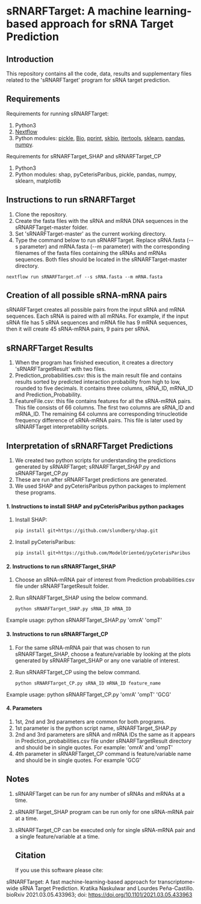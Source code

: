 # sRNARFTarget: A machine learning-based approach for sRNA Target Prediction #
  
  ## Introduction

This repository contains all the code, data, results and supplementary files related to the 'sRNARFTarget' program for sRNA target prediction.
    
  ## Requirements

Requirements for running sRNARFTarget:
  1. Python3
  2. [Nextflow](https://www.nextflow.io/)
  3. Python modules: [pickle](https://docs.python.org/3/library/pickle.html), [Bio](https://biopython.org/), [pprint](https://docs.python.org/3/library/pprint.html), [skbio](http://scikit-bio.org/), [itertools](https://docs.python.org/3/library/itertools.html), [sklearn](https://scikit-learn.org/stable/), [pandas](https://pandas.pydata.org/), [numpy](https://numpy.org/).
        
Requirements for sRNARFTarget_SHAP and sRNARFTarget_CP
  1. Python3
  2. Python modules: shap, pyCeterisParibus, pickle, pandas, numpy, sklearn, matplotlib
             
  ## Instructions to run sRNARFTarget
  
  1. Clone the repository.
  2. Create the fasta files with the sRNA and mRNA DNA sequences in the sRNARFTarget-master folder.
  3. Set 'sRNARFTarget-master' as the current working directory.
  4. Type the command below to run sRNARFTarget. Replace sRNA.fasta (--s parameter) and mRNA.fasta (--m parameter) with the corresponding filenames of the fasta files containing the sRNAs and mRNAs sequences. Both files should be located in the sRNARFTarget-master directory.
   
    nextflow run sRNARFTarget.nf --s sRNA.fasta --m mRNA.fasta
   
  ## Creation of all possible sRNA-mRNA pairs
  
sRNARFTarget creates all possible pairs from the input sRNA and mRNA sequences. Each sRNA is paired with all mRNAs. For example, if the input sRNA file has 5 sRNA sequences and mRNA file has 9 mRNA sequences, then it will create 45 sRNA-mRNA pairs, 9 pairs per sRNA.
 
  ## sRNARFTarget Results
    
  1. When the program has finished execution, it creates a directory 'sRNARFTargetResult' with two files.
  2. Prediction_probabilities.csv: this is the main result file and contains results sorted by predicted interaction probability from high to low, rounded to five decimals. It contains three columns, sRNA_ID, mRNA_ID and Prediction_Probability.
  3. FeatureFile.csv: this file contains features for all the sRNA-mRNA pairs. This file consists of 66 columns. The first two columns are sRNA_ID and mRNA_ID. The remaining 64 columns are corresponding trinucleotide frequency difference of sRNA-mRNA pairs. This file is later used by sRNARFTarget interpretability scripts.

  ## Interpretation of sRNARFTarget Predictions 
  
  1. We created two python scripts for understanding the predictions generated by sRNARFTarget; sRNARFTarget_SHAP.py and sRNARFTarget_CP.py
  2. These are run after sRNARFTarget predictions are generated.
  3. We used SHAP and pyCeterisParibus python packages to implement these programs.
   
   #### 1. Instructions to install SHAP and pyCeterisParibus python packages 
   
   1. Install SHAP:
   
          pip install git+https://github.com/slundberg/shap.git
    
   2. Install pyCeterisParibus:
   
          pip install git+https://github.com/ModelOriented/pyCeterisParibus
          
   #### 2. Instructions to run sRNARFTarget_SHAP
   
   1. Choose an sRNA-mRNA pair of interest from Prediction probabilities.csv file under sRNARFTargetResult folder.
   2. Run sRNARFTarget_SHAP using the below command.
      
          python sRNARFTarget_SHAP.py sRNA_ID mRNA_ID
         
   Example usage: python sRNARFTarget_SHAP.py 'omrA' 'ompT'        
  
   #### 3. Instructions to run sRNARFTarget_CP
   
   1. For the same sRNA-mRNA pair that was chosen to run sRNARFTarget_SHAP, choose a feature/variable by looking at the plots generated by sRNARFTarget_SHAP or any one variable of interest.
  2. Run sRNARFTarget_CP using the below command.
      
         python sRNARFTarget_CP.py sRNA_ID mRNA_ID feature_name
         
  Example usage: python sRNARFTarget_CP.py 'omrA' 'ompT' 'GCG'
         
   #### 4. Parameters
   
   1. 1st, 2nd and 3rd parameters are common for both programs.
   2. 1st parameter is the python script name, sRNARFTarget_SHAP.py
   3. 2nd and 3rd parameters are sRNA and mRNA IDs the same as it appears in Prediction_probabilities.csv file under sRNARFTargetResult directory and should be in single quotes. For example: 'omrA' and 'ompT'
   4. 4th parameter in sRNARFTarget_CP command is feature/variable name and should be in single quotes. For example 'GCG'
      
   ## Notes
1. sRNARFTarget can be run for any number of sRNAs and mRNAs at a time.
2. sRNARFTarget_SHAP program can be run only for one sRNA-mRNA pair at a time.
3. sRNARFTarget_CP can be executed only for single sRNA-mRNA pair and a single feature/variable at a time.

   ## Citation
   If you use this software please cite:
   
sRNARFTarget: A fast machine-learning-based approach for transcriptome-wide sRNA Target Prediction. Kratika Naskulwar and Lourdes Peña-Castillo. bioRxiv 2021.03.05.433963; doi: https://doi.org/10.1101/2021.03.05.433963 

